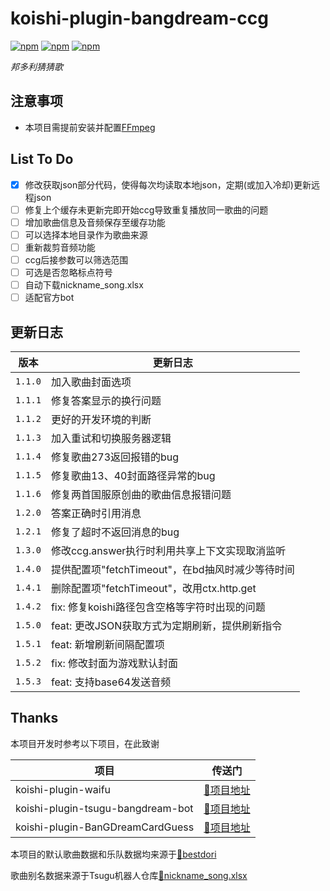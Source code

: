 # koishi-plugin-bangdream-ccg

[![npm](https://img.shields.io/npm/v/koishi-plugin-bangdream-ccg?style=flat-square)](https://www.npmjs.com/package/koishi-plugin-bangdream-ccg) [![npm](https://img.shields.io/npm/l/koishi-plugin-bangdream-ccg?style=flat-square)](https://www.npmjs.com/package/koishi-plugin-bangdream-ccg) [![npm](https://img.shields.io/npm/dt/koishi-plugin-bangdream-ccg?style=flat-square)](https://www.npmjs.com/package/koishi-plugin-bangdream-ccg)

*邦多利猜猜歌*

## 注意事项

* 本项目需提前安装并配置[FFmpeg](https://ffmpeg.org/download.html)

## List To Do

* [X]  修改获取json部分代码，使得每次均读取本地json，定期(或加入冷却)更新远程json
* [ ]  修复上个缓存未更新完即开始ccg导致重复播放同一歌曲的问题
* [ ]  增加歌曲信息及音频保存至缓存功能
* [ ]  可以选择本地目录作为歌曲来源
* [ ]  重新裁剪音频功能
* [ ]  ccg后接参数可以筛选范围
* [ ]  可选是否忽略标点符号
* [ ]  自动下载nickname_song.xlsx
* [ ]  适配官方bot

## 更新日志


| 版本      | 更新日志                               |
|---------|------------------------------------|
| `1.1.0` | 加入歌曲封面选项                           |
| `1.1.1` | 修复答案显示的换行问题                        |
| `1.1.2` | 更好的开发环境的判断                         |
| `1.1.3` | 加入重试和切换服务器逻辑                       |
| `1.1.4` | 修复歌曲273返回报错的bug                    |
| `1.1.5` | 修复歌曲13、40封面路径异常的bug                |
| `1.1.6` | 修复两首国服原创曲的歌曲信息报错问题                 |
| `1.2.0` | 答案正确时引用消息                          |
| `1.2.1` | 修复了超时不返回消息的bug                     |
| `1.3.0` | 修改ccg.answer执行时利用共享上下文实现取消监听       |
| `1.4.0` | 提供配置项"fetchTimeout"，在bd抽风时减少等待时间   |
| `1.4.1` | 删除配置项"fetchTimeout"，改用ctx.http.get |
| `1.4.2` | fix: 修复koishi路径包含空格等字符时出现的问题       |
| `1.5.0` | feat: 更改JSON获取方式为定期刷新，提供刷新指令       |
| `1.5.1` | feat: 新增刷新间隔配置项                    |
| `1.5.2` | fix: 修改封面为游戏默认封面                   |
| `1.5.3` | feat: 支持base64发送音频                 |

## Thanks

本项目开发时参考以下项目，在此致谢


| 项目                                | 传送门                                  |
|-----------------------------------|--------------------------------------|
| koishi-plugin-waifu               | [🔗项目地址](https://bestdori.com/)      |
| koishi-plugin-tsugu-bangdream-bot | [🔗项目地址](https://bandoristation.com) |
| koishi-plugin-BanGDreamCardGuess  | [🔗项目地址](https://bandoristation.com) |

本项目的默认歌曲数据和乐队数据均来源于[🔗bestdori](https://bestdori.com/)

歌曲别名数据来源于Tsugu机器人仓库[🔗nickname_song.xlsx](https://github.com/Yamamoto-2/tsugu-bangdream-bot/raw/refs/heads/master/backend/config/nickname_song.xlsx)
